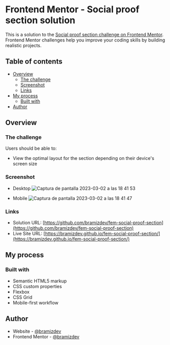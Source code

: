 # Frontend Mentor - Social proof section solution

This is a solution to the [Social proof section challenge on Frontend Mentor](https://www.frontendmentor.io/challenges/social-proof-section-6e0qTv_bA). Frontend Mentor challenges help you improve your coding skills by building realistic projects. 

## Table of contents

- [Overview](#overview)
  - [The challenge](#the-challenge)
  - [Screenshot](#screenshot)
  - [Links](#links)
- [My process](#my-process)
  - [Built with](#built-with)
- [Author](#author)

## Overview

### The challenge

Users should be able to:

- View the optimal layout for the section depending on their device's screen size

### Screenshot

- Desktop
![Captura de pantalla 2023-03-02 a las 18 41 53](https://user-images.githubusercontent.com/112894363/222602904-eb213111-61be-4868-9731-2c86357b6a73.png)

- Mobile
![Captura de pantalla 2023-03-02 a las 18 41 47](https://user-images.githubusercontent.com/112894363/222602937-6c57b7c5-d4bb-4eaa-9a14-b50c4976f496.png)

### Links

- Solution URL: [https://github.com/bramizdev/fem-social-proof-section](https://github.com/bramizdev/fem-social-proof-section)
- Live Site URL: [https://bramizdev.github.io/fem-social-proof-section/](https://bramizdev.github.io/fem-social-proof-section/)

## My process

### Built with

- Semantic HTML5 markup
- CSS custom properties
- Flexbox
- CSS Grid
- Mobile-first workflow

## Author

- Website - [@bramizdev](https://github.com/bramizdev)
- Frontend Mentor - [@bramizdev](https://www.frontendmentor.io/profile/bramizdev)
